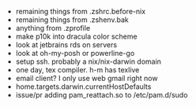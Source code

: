 - remaining things from .zshrc.before-nix
- remaining things from .zshenv.bak
- anything from .zprofile
- make p10k into dracula color scheme
- look at jetbrains rds on servers
- look at oh-my-posh or powerline-go
- setup ssh. probably a nix/nix-darwin domain
- one day, tex compiler. h-m has texlive
- email client? I only use web gmail right now
- home.targets.darwin.currentHostDefaults
- issue/pr adding pam\_reattach.so to /etc/pam.d/sudo
